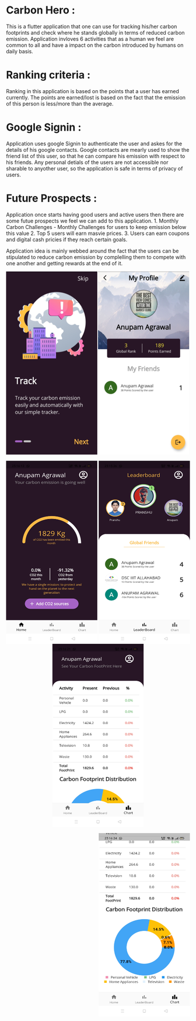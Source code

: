 # Carbon Hero :

This is a flutter application that one can use for tracking his/her carbon footprints and check where he stands globally in terms of reduced carbon emission. Application invloves 6 activities that as a human we feel are common to all and have a impact on the carbon introduced by humans on daily basis. 

# Ranking criteria :
Ranking in this application is based on the points that a user has earned currently. The points are earned/lost is based on the fact that the emission of this person is less/more than the average.

# Google Signin :
Application uses google Signin to authenticate the user and askes for the details of his google contacts. Google contacts are mearly used to show the friend list of this user, so that he can compare his emission with respect to his friends. Any personal detials of the users are not accessible nor sharable to anyother user, so the application is safe in terms of privacy of users.

# Future Prospects :
Application once starts having good users and active users then there are some futue prospects we feel we can add to this application.
    1. Monthly Carbon Challenges - Monthly Challenges for users to keep emission below this value
    2. Top 5 users will earn masvie prices.
    3. Users can earn coupons and digital cash pricies if they reach certain goals.

Application idea is mainly webbed around the fact that the users can be stipulated to reduce carbon emission by complelling them to compete with one another and getting rewards at the end of it.

<span>
<img src="images/IMG_20210331_084224.jpg" width="250" height="500" align="left" >
<p align="center"><img src="images/IMG_20210331_084352.jpg" width="250" height="500" ></p>
<img src="images/Screenshot_2021-03-30-23-15-27-07_10c3fb83ac27ce01371a40592e537077.jpg" width="250" height="500" align="right" >
</span>
    
<span>
<img src="images/Screenshot_2021-03-30-23-16-13-16_10c3fb83ac27ce01371a40592e537077.jpg" width="250" height="500" align="left" >
<p align="center"><img src="images/Screenshot_2021-03-30-23-16-22-19_10c3fb83ac27ce01371a40592e537077.jpg" width="250" height="500" ></p>
<img src="images/Screenshot_2021-03-30-23-16-24-42_10c3fb83ac27ce01371a40592e537077.jpg" width="250" height="500" align="right" >
</span>
